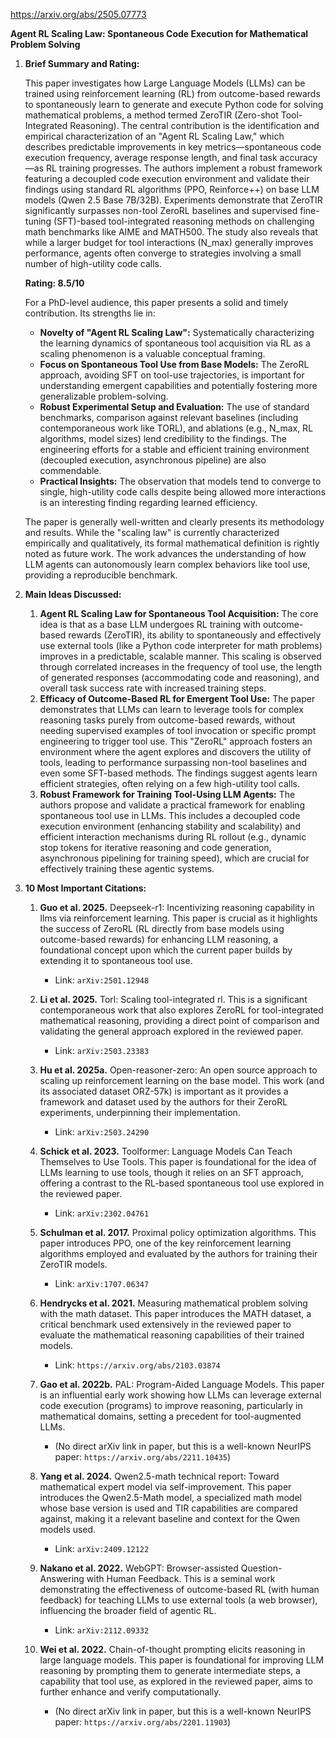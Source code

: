 https://arxiv.org/abs/2505.07773

**Agent RL Scaling Law: Spontaneous Code Execution for Mathematical Problem Solving**

1.  **Brief Summary and Rating:**

    This paper investigates how Large Language Models (LLMs) can be trained using reinforcement learning (RL) from outcome-based rewards to spontaneously learn to generate and execute Python code for solving mathematical problems, a method termed ZeroTIR (Zero-shot Tool-Integrated Reasoning). The central contribution is the identification and empirical characterization of an "Agent RL Scaling Law," which describes predictable improvements in key metrics—spontaneous code execution frequency, average response length, and final task accuracy—as RL training progresses. The authors implement a robust framework featuring a decoupled code execution environment and validate their findings using standard RL algorithms (PPO, Reinforce++) on base LLM models (Qwen 2.5 Base 7B/32B). Experiments demonstrate that ZeroTIR significantly surpasses non-tool ZeroRL baselines and supervised fine-tuning (SFT)-based tool-integrated reasoning methods on challenging math benchmarks like AIME and MATH500. The study also reveals that while a larger budget for tool interactions (N_max) generally improves performance, agents often converge to strategies involving a small number of high-utility code calls.

    **Rating: 8.5/10**

    For a PhD-level audience, this paper presents a solid and timely contribution. Its strengths lie in:
    *   **Novelty of "Agent RL Scaling Law":** Systematically characterizing the learning dynamics of spontaneous tool acquisition via RL as a scaling phenomenon is a valuable conceptual framing.
    *   **Focus on Spontaneous Tool Use from Base Models:** The ZeroRL approach, avoiding SFT on tool-use trajectories, is important for understanding emergent capabilities and potentially fostering more generalizable problem-solving.
    *   **Robust Experimental Setup and Evaluation:** The use of standard benchmarks, comparison against relevant baselines (including contemporaneous work like TORL), and ablations (e.g., N_max, RL algorithms, model sizes) lend credibility to the findings. The engineering efforts for a stable and efficient training environment (decoupled execution, asynchronous pipeline) are also commendable.
    *   **Practical Insights:** The observation that models tend to converge to single, high-utility code calls despite being allowed more interactions is an interesting finding regarding learned efficiency.

    The paper is generally well-written and clearly presents its methodology and results. While the "scaling law" is currently characterized empirically and qualitatively, its formal mathematical definition is rightly noted as future work. The work advances the understanding of how LLM agents can autonomously learn complex behaviors like tool use, providing a reproducible benchmark.

2.  **Main Ideas Discussed:**

    1.  **Agent RL Scaling Law for Spontaneous Tool Acquisition:** The core idea is that as a base LLM undergoes RL training with outcome-based rewards (ZeroTIR), its ability to spontaneously and effectively use external tools (like a Python code interpreter for math problems) improves in a predictable, scalable manner. This scaling is observed through correlated increases in the frequency of tool use, the length of generated responses (accommodating code and reasoning), and overall task success rate with increased training steps.
    2.  **Efficacy of Outcome-Based RL for Emergent Tool Use:** The paper demonstrates that LLMs can learn to leverage tools for complex reasoning tasks purely from outcome-based rewards, without needing supervised examples of tool invocation or specific prompt engineering to trigger tool use. This "ZeroRL" approach fosters an environment where the agent explores and discovers the utility of tools, leading to performance surpassing non-tool baselines and even some SFT-based methods. The findings suggest agents learn efficient strategies, often relying on a few high-utility tool calls.
    3.  **Robust Framework for Training Tool-Using LLM Agents:** The authors propose and validate a practical framework for enabling spontaneous tool use in LLMs. This includes a decoupled code execution environment (enhancing stability and scalability) and efficient interaction mechanisms during RL rollout (e.g., dynamic stop tokens for iterative reasoning and code generation, asynchronous pipelining for training speed), which are crucial for effectively training these agentic systems.

3.  **10 Most Important Citations:**

    1.  **Guo et al. 2025.** Deepseek-r1: Incentivizing reasoning capability in llms via reinforcement learning. This paper is crucial as it highlights the success of ZeroRL (RL directly from base models using outcome-based rewards) for enhancing LLM reasoning, a foundational concept upon which the current paper builds by extending it to spontaneous tool use.
        *   Link: `arXiv:2501.12948`

    2.  **Li et al. 2025.** Torl: Scaling tool-integrated rl. This is a significant contemporaneous work that also explores ZeroRL for tool-integrated mathematical reasoning, providing a direct point of comparison and validating the general approach explored in the reviewed paper.
        *   Link: `arXiv:2503.23383`

    3.  **Hu et al. 2025a.** Open-reasoner-zero: An open source approach to scaling up reinforcement learning on the base model. This work (and its associated dataset ORZ-57k) is important as it provides a framework and dataset used by the authors for their ZeroRL experiments, underpinning their implementation.
        *   Link: `arXiv:2503.24290`

    4.  **Schick et al. 2023.** Toolformer: Language Models Can Teach Themselves to Use Tools. This paper is foundational for the idea of LLMs learning to use tools, though it relies on an SFT approach, offering a contrast to the RL-based spontaneous tool use explored in the reviewed paper.
        *   Link: `arXiv:2302.04761`

    5.  **Schulman et al. 2017.** Proximal policy optimization algorithms. This paper introduces PPO, one of the key reinforcement learning algorithms employed and evaluated by the authors for training their ZeroTIR models.
        *   Link: `arXiv:1707.06347`

    6.  **Hendrycks et al. 2021.** Measuring mathematical problem solving with the math dataset. This paper introduces the MATH dataset, a critical benchmark used extensively in the reviewed paper to evaluate the mathematical reasoning capabilities of their trained models.
        *   Link: `https://arxiv.org/abs/2103.03874`

    7.  **Gao et al. 2022b.** PAL: Program-Aided Language Models. This paper is an influential early work showing how LLMs can leverage external code execution (programs) to improve reasoning, particularly in mathematical domains, setting a precedent for tool-augmented LLMs.
        *   (No direct arXiv link in paper, but this is a well-known NeurIPS paper: `https://arxiv.org/abs/2211.10435`)

    8.  **Yang et al. 2024.** Qwen2.5-math technical report: Toward mathematical expert model via self-improvement. This paper introduces the Qwen2.5-Math model, a specialized math model whose base version is used and TIR capabilities are compared against, making it a relevant baseline and context for the Qwen models used.
        *   Link: `arXiv:2409.12122`

    9.  **Nakano et al. 2022.** WebGPT: Browser-assisted Question-Answering with Human Feedback. This is a seminal work demonstrating the effectiveness of outcome-based RL (with human feedback) for teaching LLMs to use external tools (a web browser), influencing the broader field of agentic RL.
        *   Link: `arXiv:2112.09332`

    10. **Wei et al. 2022.** Chain-of-thought prompting elicits reasoning in large language models. This paper is foundational for improving LLM reasoning by prompting them to generate intermediate steps, a capability that tool use, as explored in the reviewed paper, aims to further enhance and verify computationally.
        *   (No direct arXiv link in paper, but this is a well-known NeurIPS paper: `https://arxiv.org/abs/2201.11903`)
